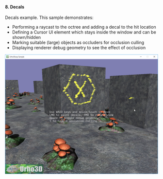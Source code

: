 #### 8. Decals

Decals example.
This sample demonstrates:
- Performing a raycast to the octree and adding a decal to the hit location
- Defining a Cursor UI element which stays inside the window and can be shown/hidden
- Marking suitable (large) objects as occluders for occlusion culling
- Displaying renderer debug geometry to see the effect of occlusion

![Screenshot](Screenshot.png)